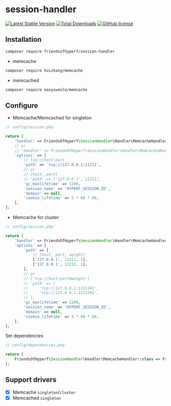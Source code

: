 # session-handler

[![Latest Stable Version](https://poser.pugx.org/friendsofhyperf/session-handler/version.png)](https://packagist.org/packages/friendsofhyperf/session-handler)
[![Total Downloads](https://poser.pugx.org/friendsofhyperf/session-handler/d/total.png)](https://packagist.org/packages/friendsofhyperf/session-handler)
[![GitHub license](https://img.shields.io/github/license/friendsofhyperf/session-handler)](https://github.com/friendsofhyperf/session-handler)

## Installation

```bash
composer require friendsofhyperf/session-handler
```

- memcache

```bash
composer require huizhang/memcache
```

- memcached

```bash
composer require easyswoole/memcache
```

## Configure

- Memcache/Memcached for singleton

```php
// config/session.php

return [
    'handler' => FriendsOfHyperf\SessionHandler\Handler\MemcacheHandler::class,
    // or
    // 'handler' => FriendsOfHyperf\SessionHandler\Handler\MemcachedHandler::class,
    'options' => [
        // tcp://host:port
        'path' => 'tcp://127.0.0.1:11211',
        // or
        // [host, port]
        // 'path' => ['127.0.0.1', 11211],
        'gc_maxlifetime' => 1200,
        'session_name' => 'HYPERF_SESSION_ID',
        'domain' => null,
        'cookie_lifetime' => 5 * 60 * 60,
    ],
];
```

- Memcache for cluster

```php
// config/session.php

return [
    'handler' => FriendsOfHyperf\SessionHandler\Handler\MemcacheHandler::class,
    'options' => [
        'path' => [
            // [host, port, weight]
            ['127.0.0.1', 11211, 1],
            ['127.0.0.1', 11212, 1],
        ],
        // or
        // ['tcp://host:port#weight']
        // 'path' => [
        //     'tcp://127.0.0.1:11211#1',
        //     'tcp://127.0.0.1:11212#1',
        // ],
        'gc_maxlifetime' => 1200,
        'session_name' => 'HYPERF_SESSION_ID',
        'domain' => null,
        'cookie_lifetime' => 5 * 60 * 60,
    ],
];
```

Set dependencies

```php
// config/dependencies.php

return [
    FriendsOfHyperf\SessionHandler\Handler\MemcacheHandler::class => FriendsOfHyperf\SessionHandler\Handler\MemcacheHandlerClusterFactory::class,
];
```

## Support drivers

- [x] Memcache `singleton`/`cluster`
- [x] Memcached `singleton`
